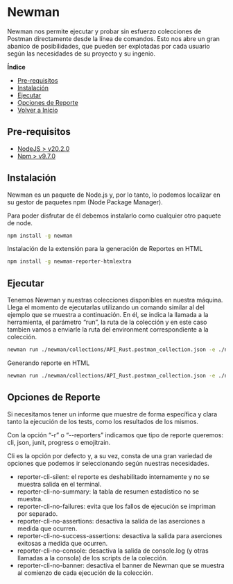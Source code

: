 
# Newman

Newman nos permite ejecutar y probar sin esfuerzo colecciones de Postman directamente desde la línea de comandos. Esto nos abre un gran abanico de posibilidades, que pueden ser explotadas por cada usuario según las necesidades de su proyecto y su ingenio.

**Índice**
- [Pre-requisitos](#Pre-requisitos)
- [Instalación](#Instalación)
- [Ejecutar](#Ejecutar)
- [Opciones de Reporte](#Opciones-de-reporte)
- [Volver a Inicio](/knowmadmood-saco-rust-tokio/README.md)

## Pre-requisitos ##

 - [NodeJS > v20.2.0](https://nodejs.org/en/download)
 - [Npm > v9.7.0](https://docs.npmjs.com/downloading-and-installing-node-js-and-npm)

## Instalación ##

Newman es un paquete de Node.js y, por lo tanto, lo podemos localizar en su gestor de paquetes npm (Node Package Manager).

Para poder disfrutar de él debemos instalarlo como cualquier otro paquete de node.

```bash
npm install -g newman
```
Instalación de la extensión para la generación de Reportes en HTML

```bash
npm install -g newman-reporter-htmlextra
```

## Ejecutar ##

Tenemos Newman y nuestras colecciones disponibles en nuestra máquina. Llega el momento de ejecutarlas utilizando un comando similar al del ejemplo que se muestra a continuación. En él, se indica la llamada a la herramienta, el parámetro “run”, la ruta de la colección y en este caso tambien vamos a enviarle la ruta del environment correspondiente a la colección.

```bash
newman run ./newman/collections/API_Rust.postman_collection.json -e ./newman/collections/environment/Local-API_Rust_Environment.postman_environment.json
```

Generando reporte en HTML

```bash
newman run ./newman/collections/API_Rust.postman_collection.json -e ./newman/collections/environment/Local-API_Rust_Environment.postman_environment.json -r htmlextra
```

## Opciones de Reporte ##

Si necesitamos tener un informe que muestre de forma específica y clara tanto la ejecución de los tests, como los resultados de los mismos.

Con la opción “-r” o “--reporters” indicamos que tipo de reporte queremos: cli, json, junit, progress o emojitrain.

Cli es la opción por defecto y, a su vez, consta de una gran variedad de opciones que podemos ir seleccionando según nuestras necesidades.

- reporter-cli-silent: el reporte es deshabilitado internamente y no se muestra salida en el terminal.
- reporter-cli-no-summary: la tabla de resumen estadístico no se muestra.
- reporter-cli-no-failures: evita que los fallos de ejecución se impriman por separado.
- reporter-cli-no-assertions: desactiva la salida de las aserciones a medida que ocurren.
- reporter-cli-no-success-assertions: desactiva la salida para aserciones exitosas a medida que ocurren.
- reporter-cli-no-console: desactiva la salida de console.log (y otras llamadas a la consola) de los scripts de la colección.
- reporter-cli-no-banner: desactiva el banner de Newman que se muestra al comienzo de cada ejecución de la colección.
